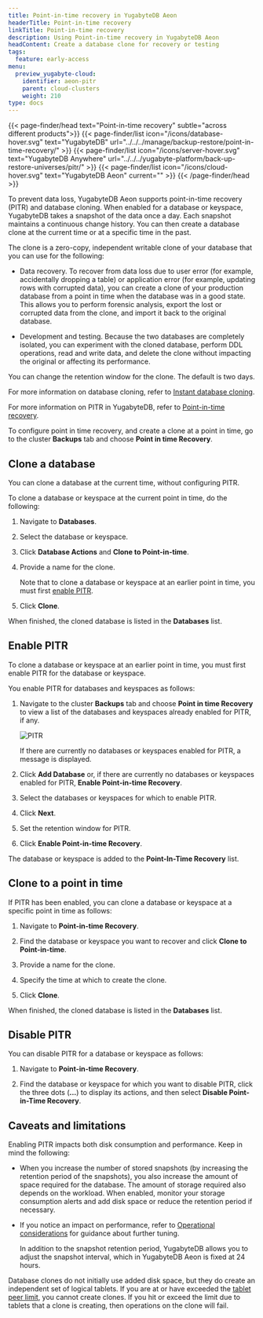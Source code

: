 ```yaml
---
title: Point-in-time recovery in YugabyteDB Aeon
headerTitle: Point-in-time recovery
linkTitle: Point-in-time recovery
description: Using Point-in-time recovery in YugabyteDB Aeon
headContent: Create a database clone for recovery or testing
tags:
  feature: early-access
menu:
  preview_yugabyte-cloud:
    identifier: aeon-pitr
    parent: cloud-clusters
    weight: 210
type: docs
---
```


{{< page-finder/head text="Point-in-time recovery" subtle="across different products">}}
  {{< page-finder/list icon="/icons/database-hover.svg" text="YugabyteDB" url="../../../manage/backup-restore/point-in-time-recovery/" >}}
  {{< page-finder/list icon="/icons/server-hover.svg" text="YugabyteDB Anywhere" url="../../../yugabyte-platform/back-up-restore-universes/pitr/" >}}
  {{< page-finder/list icon="/icons/cloud-hover.svg" text="YugabyteDB Aeon" current="" >}}
{{< /page-finder/head >}}

To prevent data loss, YugabyteDB Aeon supports point-in-time recovery (PITR) and database cloning. When enabled for a database or keyspace, YugabyteDB takes a snapshot of the data once a day. Each snapshot maintains a continuous change history. You can then create a database clone at the current time or at a specific time in the past.

The clone is a zero-copy, independent writable clone of your database that you can use for the following:

- Data recovery. To recover from data loss due to user error (for example, accidentally dropping a table) or application error (for example, updating rows with corrupted data), you can create a clone of your production database from a point in time when the database was in a good state. This allows you to perform forensic analysis, export the lost or corrupted data from the clone, and import it back to the original database.

- Development and testing. Because the two databases are completely isolated, you can experiment with the cloned database, perform DDL operations, read and write data, and delete the clone without impacting the original or affecting its performance.

You can change the retention window for the clone. The default is two days.

For more information on database cloning, refer to [Instant database cloning](../../../manage/backup-restore/instant-db-cloning/).

For more information on PITR in YugabyteDB, refer to [Point-in-time recovery](../../../manage/backup-restore/point-in-time-recovery/).

To configure point in time recovery, and create a clone at a point in time, go to the cluster **Backups** tab and choose **Point in time Recovery**.

## Clone a database

You can clone a database at the current time, without configuring PITR.

To clone a database or keyspace at the current point in time, do the following:

1. Navigate to **Databases**.

1. Select the database or keyspace.

1. Click **Database Actions** and **Clone to Point-in-time**.

1. Provide a name for the clone.

    Note that to clone a database or keyspace at an earlier point in time, you must first [enable PITR](#enable-pitr).

1. Click **Clone**.

When finished, the cloned database is listed in the **Databases** list.

## Enable PITR

To clone a database or keyspace at an earlier point in time, you must first enable PITR for the database or keyspace.

You enable PITR for databases and keyspaces as follows:

1. Navigate to the cluster **Backups** tab and choose **Point in time Recovery** to view a list of the databases and keyspaces already enabled for PITR, if any.

   ![PITR](/images/yb-cloud/managed-pitr.png)

   If there are currently no databases or keyspaces enabled for PITR, a message is displayed.

1. Click **Add Database** or, if there are currently no databases or keyspaces enabled for PITR, **Enable Point-in-time Recovery**.

1. Select the databases or keyspaces for which to enable PITR.

1. Click **Next**.

1. Set the retention window for PITR.

1. Click **Enable Point-in-time Recovery**.

The database or keyspace is added to the **Point-In-Time Recovery** list.

## Clone to a point in time

If PITR has been enabled, you can clone a database or keyspace at a specific point in time as follows:

1. Navigate to **Point-in-time Recovery**.

1. Find the database or keyspace you want to recover and click **Clone to Point-in-time**.

1. Provide a name for the clone.

1. Specify the time at which to create the clone.

1. Click **Clone**.

When finished, the cloned database is listed in the **Databases** list.

## Disable PITR

You can disable PITR for a database or keyspace as follows:

1. Navigate to **Point-in-time Recovery**.

1. Find the database or keyspace for which you want to disable PITR, click the three dots (**...**) to display its actions, and then select **Disable Point-in-Time Recovery**.

## Caveats and limitations

Enabling PITR impacts both disk consumption and performance. Keep in mind the following:

- When you increase the number of stored snapshots (by increasing the retention period of the snapshots), you also increase the amount of space required for the database. The amount of storage required also depends on the workload. When enabled, monitor your storage consumption alerts and add disk space or reduce the retention period if necessary.
- If you notice an impact on performance, refer to [Operational considerations](../../../manage/backup-restore/point-in-time-recovery/#operational-considerations) for guidance about further tuning.

    In addition to the snapshot retention period, YugabyteDB allows you to adjust the snapshot interval, which in YugabyteDB Aeon is fixed at 24 hours.

Database clones do not initially use added disk space, but they do create an independent set of logical tablets. If you are at or have exceeded the [tablet peer limit](../../cloud-monitor/cloud-alerts/#fix-tablet-peer-alerts), you cannot create clones. If you hit or exceed the limit due to tablets that a clone is creating, then operations on the clone will fail.
